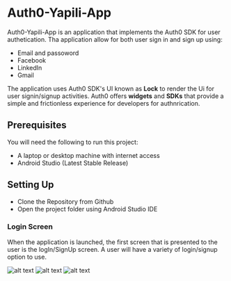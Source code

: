 # Auth0-Yapili-App
Auth0-Yapili-App is an application that implements the Auth0 SDK for user authetication. Tha application allow for both user sign in and sign up using:

* Email and passoword
* Facebook
* LinkedIn
* Gmail

The application uses Auth0 SDK's UI known as **Lock** to render the Ui for user signin/signup activities.
Auth0 offers **widgets** and **SDKs** that provide a simple and frictionless experience for developers for authnrication.

## Prerequisites
You will need the following to run this project:

+ A laptop or desktop machine with internet access
+ Android Studio (Latest Stable Release)

## Setting Up
+ Clone the Repository from Github
+ Open the project folder using Android Studio IDE

### Login Screen
When the application is launched, the first screen that is presented to the user is the logIn/SignUp screen. A user will have a variety of login/signup option to use.

![alt text](https://github.com/vibraniumSwaleh/Auth0-Yapili-App/tree/master/screenshots/signin)
![alt text](https://github.com/vibraniumSwaleh/Auth0-Yapili-App/tree/master/screenshots/signup)
![alt text](https://github.com/vibraniumSwaleh/Auth0-Yapili-App/tree/master/screenshots/user)





